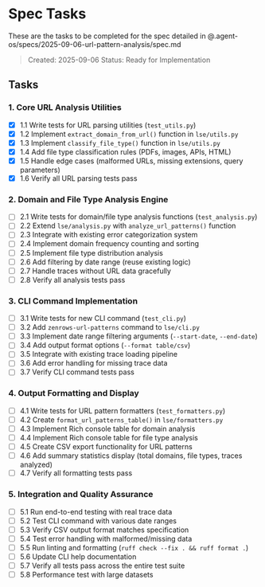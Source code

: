 # Spec Tasks

These are the tasks to be completed for the spec detailed in @.agent-os/specs/2025-09-06-url-pattern-analysis/spec.md

> Created: 2025-09-06
> Status: Ready for Implementation

## Tasks

### 1. Core URL Analysis Utilities

- [x] 1.1 Write tests for URL parsing utilities (`test_utils.py`)
- [x] 1.2 Implement `extract_domain_from_url()` function in `lse/utils.py`
- [x] 1.3 Implement `classify_file_type()` function in `lse/utils.py`
- [x] 1.4 Add file type classification rules (PDFs, images, APIs, HTML)
- [x] 1.5 Handle edge cases (malformed URLs, missing extensions, query parameters)
- [x] 1.6 Verify all URL parsing tests pass

### 2. Domain and File Type Analysis Engine

- [ ] 2.1 Write tests for domain/file type analysis functions (`test_analysis.py`)
- [ ] 2.2 Extend `lse/analysis.py` with `analyze_url_patterns()` function
- [ ] 2.3 Integrate with existing error categorization system
- [ ] 2.4 Implement domain frequency counting and sorting
- [ ] 2.5 Implement file type distribution analysis
- [ ] 2.6 Add filtering by date range (reuse existing logic)
- [ ] 2.7 Handle traces without URL data gracefully
- [ ] 2.8 Verify all analysis tests pass

### 3. CLI Command Implementation

- [ ] 3.1 Write tests for new CLI command (`test_cli.py`)
- [ ] 3.2 Add `zenrows-url-patterns` command to `lse/cli.py`
- [ ] 3.3 Implement date range filtering arguments (`--start-date`, `--end-date`)
- [ ] 3.4 Add output format options (`--format table/csv`)
- [ ] 3.5 Integrate with existing trace loading pipeline
- [ ] 3.6 Add error handling for missing trace data
- [ ] 3.7 Verify CLI command tests pass

### 4. Output Formatting and Display

- [ ] 4.1 Write tests for URL pattern formatters (`test_formatters.py`)
- [ ] 4.2 Create `format_url_patterns_table()` in `lse/formatters.py`
- [ ] 4.3 Implement Rich console table for domain analysis
- [ ] 4.4 Implement Rich console table for file type analysis
- [ ] 4.5 Create CSV export functionality for URL patterns
- [ ] 4.6 Add summary statistics display (total domains, file types, traces analyzed)
- [ ] 4.7 Verify all formatting tests pass

### 5. Integration and Quality Assurance

- [ ] 5.1 Run end-to-end testing with real trace data
- [ ] 5.2 Test CLI command with various date ranges
- [ ] 5.3 Verify CSV output format matches specification
- [ ] 5.4 Test error handling with malformed/missing data
- [ ] 5.5 Run linting and formatting (`ruff check --fix . && ruff format .`)
- [ ] 5.6 Update CLI help documentation
- [ ] 5.7 Verify all tests pass across the entire test suite
- [ ] 5.8 Performance test with large datasets